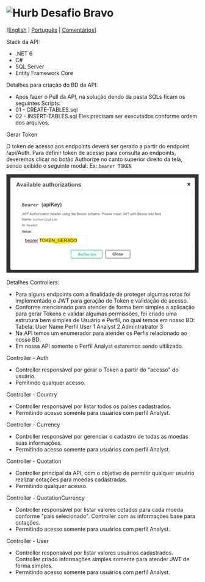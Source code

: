 # <img src="https://avatars1.githubusercontent.com/u/7063040?v=4&s=200.jpg" alt="Hurb" width="24" /> Desafio Bravo

[[English](README.md) | [Português](README.pt.md) | [Comentários](README.comments.md)]

Stack da API:
- .NET 6
- C#
- SQL Server
- Entity Framework Core

Detalhes para criação do BD da API:
- Após fazer o Pull da API, na solução dendo da pasta SQLs ficam os seguintes Scripts:
 - 01 - CREATE-TABLES.sql
 - 02 - INSERT-TABLES.sql
  Eles precisam ser executados conforme ordem dos arquivos.

Gerar Token

O token de acesso aos endpoints deverá ser gerado a partir do endpoint /api/Auth.
Para definir token de acesso para consulta ao endpoints, deveremos clicar no botão Authorize no canto superior direito da tela, sendo exibido o seguinte modal:
Ex: `bearer TOKEN`
<p align="center">
  <img src="token.png" alt="Challange accepted" />
</p>

Detalhes Controllers:
- Para alguns endpoints com a finalidade de proteger algumas rotas foi implementado o JWT para geração de Token e validação de acesso.
- Conforme mencionado para atender de forma bem simples a aplicação para gerar Tokens e validar algumas permissões, foi criado uma estrutura bem simples de Usuário e Perfil, no qual temos em nosso BD:
Tabela: User
	Name			Perfil
	User			  1	
	Analyst		  	  2
	Admintratrator	  3
- Na API temos um enumerador para atender os Perfis relacionado ao nosso BD.
- Em nossa API somente o Perfil Analyst estaremos sendo ultilizado.

Controller - Auth
- Controller responsável por gerar o Token a partir do "acesso" do usuário.
- Pemitindo qualquer acesso.

Controller - Country
- Controller responsável por listar todos os países cadastrados.
- Permitindo acesso somente para usuários com perfil Analyst.

Controller - Currency
- Controller responsável por gerenciar o cadastro de todas as moedas suas informações.
- Permitindo acesso somente para usuários com perfil Analyst.

Controller - Quotation
- Controller principal da API, com o objetivo de permitir qualquer usuário realizar cotações para moedas cadastradas.
- Permitindo qualquer acesso.

Controller - QuotationCurrency
- Controller responsável por listar valores cotados para cada moeda conforme "país selecionado". Controller com as informações base para cotações.
- Permitindo acesso somente para usuários com perfil Analyst.

Controller - User
- Controller responsável por listar valores usuários cadastrados. Controller criado informações simples somente para atender JWT de forma simples.
- Permitindo acesso somente para usuários com perfil Analyst.

